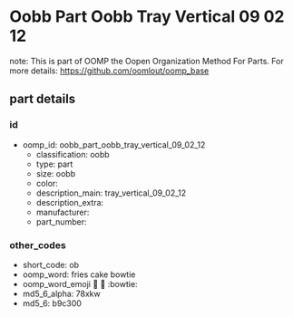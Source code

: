 # Oobb Part Oobb Tray Vertical 09 02 12  

note: This is part of OOMP the Oopen Organization Method For Parts. For more details: https://github.com/oomlout/oomp_base

##  part details





### id
* oomp_id: oobb_part_oobb_tray_vertical_09_02_12
  * classification: oobb
  * type: part
  * size: oobb
  * color: 
  * description_main: tray_vertical_09_02_12
  * description_extra: 
  * manufacturer: 
  * part_number: 

### other_codes
* short_code: ob
* oomp_word: fries cake bowtie
* oomp_word_emoji :fries: :cake: :bowtie:
* md5_6_alpha: 78xkw
* md5_6: b9c300